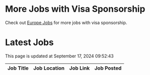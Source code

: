 # More Jobs with Visa Sponsorship

Check out [Europe Jobs](https://github.com/sureshparimi/europejobs#latest-jobs) for more jobs with visa sponsorship.

# Latest Jobs

This page is updated at September 17, 2024 09:52:43

| Job Title | Job Location | Job Link | Job Posted |
| --- | --- | --- | --- |
